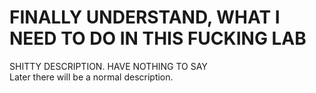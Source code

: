 # FINALLY UNDERSTAND, WHAT I NEED TO DO IN THIS FUCKING LAB
SHITTY DESCRIPTION. 
HAVE NOTHING TO SAY
<br>
Later there will be a normal description.
